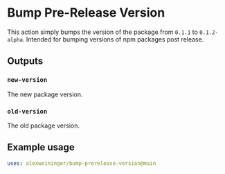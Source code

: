 # Bump Pre-Release Version

This action simply bumps the version of the package from `0.1.1` to `0.1.2-alpha`. Intended for bumping versions of npm packages post release.

## Outputs

### `new-version`

The new package version.

### `old-version`

The old package version.

## Example usage

```yaml
uses: alexweininger/bump-prerelease-version@main
```